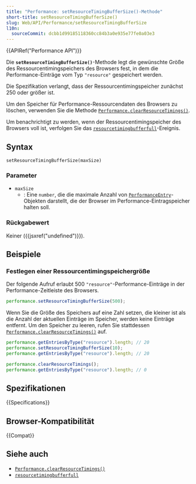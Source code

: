 ```yaml
---
title: "Performance: setResourceTimingBufferSize()-Methode"
short-title: setResourceTimingBufferSize()
slug: Web/API/Performance/setResourceTimingBufferSize
l10n:
  sourceCommit: dcbb1d99185118360cc84b3a0e935e77fe0a03e3
---
```


{{APIRef("Performance API")}}

Die **`setResourceTimingBufferSize()`**-Methode legt die gewünschte Größe des Ressourcentimingspeichers des Browsers fest, in dem die Performance-Einträge vom Typ `"resource"` gespeichert werden.

Die Spezifikation verlangt, dass der Ressourcentimingspeicher zunächst 250 oder größer ist.

Um den Speicher für Performance-Ressourcendaten des Browsers zu löschen, verwenden Sie die Methode
[`Performance.clearResourceTimings()`](/de/docs/Web/API/Performance/clearResourceTimings).

Um benachrichtigt zu werden, wenn der Ressourcentimingspeicher des Browsers voll ist, verfolgen Sie das [`resourcetimingbufferfull`](/de/docs/Web/API/Performance/resourcetimingbufferfull_event)-Ereignis.

## Syntax

```js-nolint
setResourceTimingBufferSize(maxSize)
```

### Parameter

- `maxSize`
  - : Eine `number`, die die maximale Anzahl von [`PerformanceEntry`](/de/docs/Web/API/PerformanceEntry)-Objekten darstellt, die der Browser im Performance-Eintragspeicher halten soll.

### Rückgabewert

Keiner ({{jsxref("undefined")}}).

## Beispiele

### Festlegen einer Ressourcentimingspeichergröße

Der folgende Aufruf erlaubt 500 `"resource"`-Performance-Einträge in der Performance-Zeitleiste des Browsers.

```js
performance.setResourceTimingBufferSize(500);
```

Wenn Sie die Größe des Speichers auf eine Zahl setzen, die kleiner ist als die Anzahl der aktuellen Einträge im Speicher, werden keine Einträge entfernt. Um den Speicher zu leeren, rufen Sie stattdessen [`Performance.clearResourceTimings()`](/de/docs/Web/API/Performance/clearResourceTimings) auf.

```js
performance.getEntriesByType("resource").length; // 20
performance.setResourceTimingBufferSize(10);
performance.getEntriesByType("resource").length; // 20

performance.clearResourceTimings();
performance.getEntriesByType("resource").length; // 0
```

## Spezifikationen

{{Specifications}}

## Browser-Kompatibilität

{{Compat}}

## Siehe auch

- [`Performance.clearResourceTimings()`](/de/docs/Web/API/Performance/clearResourceTimings)
- [`resourcetimingbufferfull`](/de/docs/Web/API/Performance/resourcetimingbufferfull_event)
